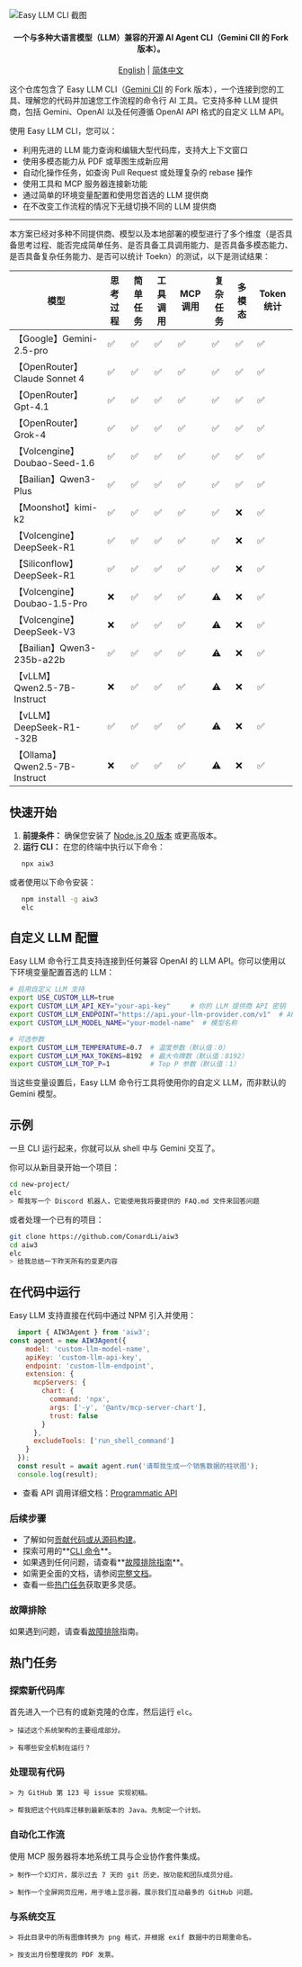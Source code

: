 

![Easy LLM CLI 截图](./docs/assets/openrouter.png)

<div align="center">

<h4> 一个与多种大语言模型（LLM）兼容的开源 AI Agent CLI（Gemini ClI 的 Fork 版本）。  </h4>

[English](./README.md) | [简体中文](./README.zh-CN.md)

</div>

这个仓库包含了 Easy LLM CLI（[Gemini ClI](https://github.com/google-gemini/gemini-cli)  的 Fork 版本），一个连接到您的工具、理解您的代码并加速您工作流程的命令行 AI 工具。它支持多种 LLM 提供商，包括 Gemini、OpenAI 以及任何遵循 OpenAI API 格式的自定义 LLM API。

使用 Easy LLM CLI，您可以：

- 利用先进的 LLM 能力查询和编辑大型代码库，支持大上下文窗口
- 使用多模态能力从 PDF 或草图生成新应用
- 自动化操作任务，如查询 Pull Request 或处理复杂的 rebase 操作
- 使用工具和 MCP 服务器连接新功能
- 通过简单的环境变量配置和使用您首选的 LLM 提供商
- 在不改变工作流程的情况下无缝切换不同的 LLM 提供商

<hr />

本方案已经对多种不同提供商、模型以及本地部署的模型进行了多个维度（是否具备思考过程、能否完成简单任务、是否具备工具调用能力、是否具备多模态能力、是否具备复杂任务能力、是否可以统计 Toekn）的测试，以下是测试结果：

|  模型 | 思考过程 | 简单任务 | 工具调用 | MCP 调用 | 复杂任务 | 多模态 | Token 统计 |
| --- | --- | --- | --- | --- | --- | --- | --- |
| 【Google】Gemini-2.5-pro | ✅ | ✅ | ✅ | ✅ | ✅ | ✅ | ✅ | ✅ |
| 【OpenRouter】Claude Sonnet 4 | ✅ | ✅ | ✅ | ✅ | ✅ | ✅ | ✅ | ✅ |
| 【OpenRouter】Gpt-4.1 | ✅ | ✅ | ✅ | ✅ | ✅ | ✅ | ✅ | ✅ |
| 【OpenRouter】Grok-4 | ✅ | ✅ | ✅ | ✅ | ✅ | ✅ | ✅ | ✅ |
| 【Volcengine】Doubao-Seed-1.6 | ✅ | ✅ | ✅ | ✅ | ✅ | ✅ | ✅ | ✅ |
| 【Bailian】Qwen3-Plus | ✅ | ✅ | ✅ | ✅ | ✅ | ✅ | ✅ |
| 【Moonshot】kimi-k2 | ✅ | ✅ | ✅ | ✅ | ✅ | ❌ | ✅ |
| 【Volcengine】DeepSeek-R1 | ✅ | ✅ | ✅ | ✅ | ✅ | ❌ | ✅ |
| 【Siliconflow】DeepSeek-R1 | ✅ | ✅ | ✅ | ✅ | ✅ | ❌ | ✅ |
| 【Volcengine】Doubao-1.5-Pro | ❌ | ✅ | ✅ | ✅ | ⚠️ | ❌ | ✅ |
| 【Volcengine】DeepSeek-V3 | ❌ | ✅ | ✅ | ✅ | ⚠️ | ❌ | ✅ |
| 【Bailian】Qwen3-235b-a22b | ✅ | ✅ | ✅ | ✅ | ⚠️ | ❌ | ✅ |
| 【vLLM】Qwen2.5-7B-Instruct | ❌ | ✅ | ✅ | ✅ | ⚠️ | ❌ | ✅ |
| 【vLLM】DeepSeek-R1--32B | ✅ | ✅ | ✅ | ✅ | ⚠️ | ❌ | ✅ |
| 【Ollama】Qwen2.5-7B-Instruct | ❌ | ✅ | ✅ | ✅ | ⚠️ | ❌ | ✅ |

## 快速开始

1. **前提条件：** 确保您安装了 [Node.js 20 版本](https://nodejs.org/en/download) 或更高版本。
2. **运行 CLI：** 在您的终端中执行以下命令：

```bash
   npx aiw3
```

或者使用以下命令安装：

```bash
   npm install -g aiw3
   elc
```

## 自定义 LLM 配置

Easy LLM 命令行工具支持连接到任何兼容 OpenAI 的 LLM API。你可以使用以下环境变量配置首选的 LLM：

```bash
# 启用自定义 LLM 支持
export USE_CUSTOM_LLM=true
export CUSTOM_LLM_API_KEY="your-api-key"     # 你的 LLM 提供商 API 密钥
export CUSTOM_LLM_ENDPOINT="https://api.your-llm-provider.com/v1"  # API 端点
export CUSTOM_LLM_MODEL_NAME="your-model-name"  # 模型名称

# 可选参数
export CUSTOM_LLM_TEMPERATURE=0.7  # 温度参数（默认值：0）
export CUSTOM_LLM_MAX_TOKENS=8192  # 最大令牌数（默认值：8192）
export CUSTOM_LLM_TOP_P=1          # Top P 参数（默认值：1）
```

当这些变量设置后，Easy LLM 命令行工具将使用你的自定义 LLM，而非默认的 Gemini 模型。


## 示例

一旦 CLI 运行起来，你就可以从 shell 中与 Gemini 交互了。

你可以从新目录开始一个项目：

```sh
cd new-project/
elc
> 帮我写一个 Discord 机器人，它能使用我将要提供的 FAQ.md 文件来回答问题
```

或者处理一个已有的项目：

```sh
git clone https://github.com/ConardLi/aiw3
cd aiw3
elc
> 给我总结一下昨天所有的变更内容
```

## 在代码中运行

Easy LLM 支持直接在代码中通过 NPM 引入并使用：

```js
  import { AIW3Agent } from 'aiw3';
const agent = new AIW3Agent({
    model: 'custom-llm-model-name',
    apiKey: 'custom-llm-api-key',
    endpoint: 'custom-llm-endpoint',
    extension: {
      mcpServers: {
        chart: {
          command: 'npx',
          args: ['-y', '@antv/mcp-server-chart'],
          trust: false
        }
      },
      excludeTools: ['run_shell_command']
    }
  });
  const result = await agent.run('请帮我生成一个销售数据的柱状图');
  console.log(result);
```

- 查看 API 调用详细文档：[Programmatic API](./docs/programmatic-api.zh-CN.md)

### 后续步骤

- 了解如何[贡献代码或从源码构建](./CONTRIBUTING.md)。
- 探索可用的**[CLI 命令](./docs/cli/commands.md)**。
- 如果遇到任何问题，请查看**[故障排除指南](./docs/troubleshooting.md)**。
- 如需更全面的文档，请参阅[完整文档](./docs/index.md)。
- 查看一些[热门任务](#热门任务)获取更多灵感。

### 故障排除

如果遇到问题，请查看[故障排除](docs/troubleshooting.md)指南。

## 热门任务

### 探索新代码库

首先进入一个已有的或新克隆的仓库，然后运行 `elc`。

```text
> 描述这个系统架构的主要组成部分。
```

```text
> 有哪些安全机制在运行？
```

### 处理现有代码

```text
> 为 GitHub 第 123 号 issue 实现初稿。
```

```text
> 帮我把这个代码库迁移到最新版本的 Java。先制定一个计划。
```

### 自动化工作流

使用 MCP 服务器将本地系统工具与企业协作套件集成。

```text
> 制作一个幻灯片，展示过去 7 天的 git 历史，按功能和团队成员分组。
```

```text
> 制作一个全屏网页应用，用于墙上显示器，展示我们互动最多的 GitHub 问题。
```

### 与系统交互

```text
> 将此目录中的所有图像转换为 png 格式，并根据 exif 数据中的日期重命名。
```

```text
> 按支出月份整理我的 PDF 发票。
```
